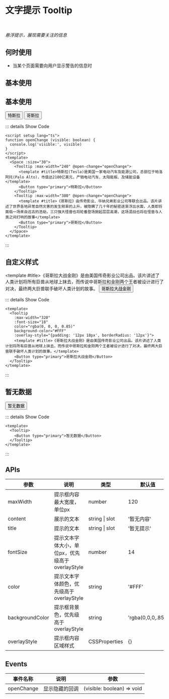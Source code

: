 # 文字提示 Tooltip

<br/>

*悬浮提示，展现需要关注的信息*

## 何时使用

- 当某个页面需要向用户显示警告的信息时

## 基本使用

<script setup lang="ts">
function openChange (visible: boolean) {
  console.log('visible:', visible)
}
</script>

## 基本使用

<Space :size="30">
  <Tooltip :max-width="240" @open-change="openChange">
    <template #title>特斯拉(Tesla)是美国一家电动汽车及能源公司，总部位于帕洛阿托(Palo Alto)，市值达2100亿美元，产销电动汽车、太阳能板、及储能设备</template>
    <Button type="primary">特斯拉</Button>
  </Tooltip>
  <Tooltip :max-width="380" @open-change="openChange">
    <template #title>《哥斯拉》由传奇影业、华纳兄弟影业公司等联合出品。该片讲述了世界各地异常自然灾害的发生频率的上升，被隐瞒了几十年的秘密逐渐浮出水面，人类即将面临一场来自远古的浩劫，三只强大怪兽也将轮番登场掀起层层高潮，这场混战也将在怪兽与人类之间打响的故事</template>
    <Button type="primary">哥斯拉</Button>
  </Tooltip>
</Space>

::: details Show Code

```vue
<script setup lang="ts">
function openChange (visible: boolean) {
  console.log('visible:', visible)
}
</script>
<template>
  <Space :size="30">
    <Tooltip :max-width="240" @open-change="openChange">
      <template #title>特斯拉(Tesla)是美国一家电动汽车及能源公司，总部位于帕洛阿托(Palo Alto)，市值达2100亿美元，产销电动汽车、太阳能板、及储能设备</template>
      <Button type="primary">特斯拉</Button>
    </Tooltip>
    <Tooltip :max-width="380" @open-change="openChange">
      <template #title>《哥斯拉》由传奇影业、华纳兄弟影业公司等联合出品。该片讲述了世界各地异常自然灾害的发生频率的上升，被隐瞒了几十年的秘密逐渐浮出水面，人类即将面临一场来自远古的浩劫，三只强大怪兽也将轮番登场掀起层层高潮，这场混战也将在怪兽与人类之间打响的故事</template>
      <Button type="primary">哥斯拉</Button>
    </Tooltip>
  </Space>
</template>
```

:::

## 自定义样式

<Tooltip
  :max-width="320"
  :font-size="18"
  color="rgba(0, 0, 0, 0.85)"
  background-color="#FFF"
  :overlay-style="{padding: '12px 18px', borderRadius: '12px'}">
  <template #title>《哥斯拉大战金刚》是由美国传奇影业公司出品。该片讲述了人类计划将所有巨兽从地球上抹去，而传说中哥斯拉和金刚两个王者被设计进行了对决，最终两大巨兽联手破坏人类计划的故事。</template>
  <Button type="primary">哥斯拉大战金刚</Button>
</Tooltip>

::: details Show Code

```vue
<template>
  <Tooltip
    :max-width="320"
    :font-size="18"
    color="rgba(0, 0, 0, 0.85)"
    background-color="#FFF"
    :overlay-style="{padding: '12px 18px', borderRadius: '12px'}">
    <template #title>《哥斯拉大战金刚》是由美国传奇影业公司出品。该片讲述了人类计划将所有巨兽从地球上抹去，而传说中哥斯拉和金刚两个王者被设计进行了对决，最终两大巨兽联手破坏人类计划的故事。</template>
    <Button type="primary">哥斯拉大战金刚</Button>
  </Tooltip>
</template>
```

:::

## 暂无数据

<Tooltip>
  <Button type="primary">暂无数据</Button>
</Tooltip>

::: details Show Code

```vue
<template>
  <Tooltip>
    <Button type="primary">暂无数据</Button>
  </Tooltip>
</template>
```

:::

## APIs

参数 | 说明 | 类型 | 默认值 | 必传
-- | -- | -- | -- | --
maxWidth | 提示框内容最大宽度，单位px | number | 120 | false
content | 展示的文本 | string &#124; slot | '暂无内容' | false
title | 提示的文本 | string &#124; slot | '暂无提示' | false
fontSize | 提示文本字体大小，单位px，优先级高于 overlayStyle | number | 14 | false
color | 提示文本字体颜色，优先级高于 overlayStyle | string | '#FFF' | false
backgroundColor | 提示框背景色，优先级高于 overlayStyle | string | 'rgba(0,0,0,.85)' | false
overlayStyle | 提示框内容区域样式 | CSSProperties | {} | false

## Events

事件名称 | 说明 | 参数
-- | -- | --
openChange | 显示隐藏的回调 | (visible: boolean) => void
